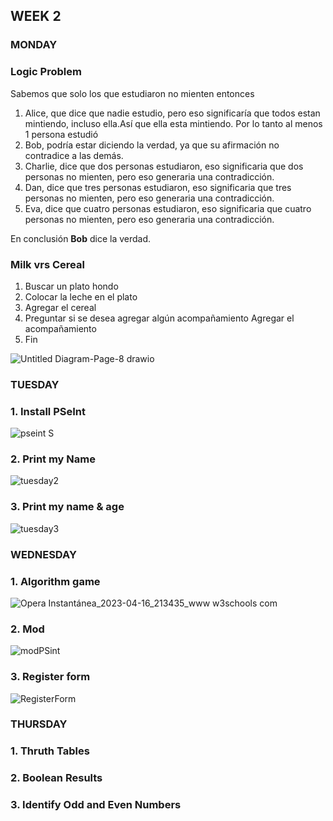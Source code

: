 ## WEEK 2 

### MONDAY
### Logic Problem
Sabemos que solo los que estudiaron no mienten entonces
1. Alice, que dice que nadie estudio, pero eso significaría que todos estan mintiendo, incluso ella.Así que ella esta mintiendo. Por lo tanto al menos 1 persona estudió
2. Bob, podría estar diciendo la verdad, ya que su afirmación no contradice a las demás. 
3. Charlie, dice que dos personas estudiaron, eso significaria que dos personas no mienten, pero eso generaria una contradicción.
4. Dan, dice que tres personas estudiaron, eso significaria que tres personas no mienten, pero eso generaria una contradicción.
5. Eva, dice que cuatro personas estudiaron, eso significaria que cuatro personas no mienten, pero eso generaria una contradicción.

En conclusión **Bob** dice la verdad.


### Milk vrs Cereal

1. Buscar un plato hondo
2. Colocar la leche en el plato
3. Agregar el cereal
4. Preguntar si se desea agregar algún acompañamiento
    Agregar el acompañamiento
5. Fin

![Untitled Diagram-Page-8 drawio](https://user-images.githubusercontent.com/98840536/231029277-73d282af-90d0-429a-9157-4350341bca6f.png)


### TUESDAY

### 1. Install PSeInt

![pseint S](https://user-images.githubusercontent.com/98840536/231198163-ebced0f8-b3a4-43dd-a12b-4339a269b59e.PNG)


### 2. Print my Name

![tuesday2](https://user-images.githubusercontent.com/98840536/231199231-654a0ca6-ff8c-4efa-bec6-6ec325eccfdd.PNG)



### 3. Print my name & age
![tuesday3](https://user-images.githubusercontent.com/98840536/231201708-51f0b6d0-9b38-4a98-8d89-644aee91675b.PNG)


### WEDNESDAY

### 1. Algorithm game

![Opera Instantánea_2023-04-16_213435_www w3schools com](https://user-images.githubusercontent.com/98840536/232371887-d024ea15-dfba-4d3a-a837-8d7e61b8e77c.png)

### 2. Mod

![modPSint](https://user-images.githubusercontent.com/98840536/232372482-5b5d5272-fbfc-4c50-898d-d4c2f0773013.PNG)

### 3. Register form

![RegisterForm](https://user-images.githubusercontent.com/98840536/232373284-e331bb58-43c9-4b0e-a100-e77590d64584.PNG)

### THURSDAY 

### 1. Thruth Tables
### 2. Boolean Results
### 3. Identify Odd and Even Numbers
 
